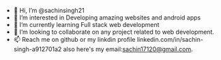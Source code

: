 - 👋 Hi, I’m @sachinsingh21
- 👀 I’m interested in Developing amazing websites and android apps
- 🌱 I’m currently learning Full stack web development
- 💞️ I’m looking to collaborate on any project related to web development.
- 📫 Reach me on github or my linkdin profile linkedin.com/in/sachin-singh-a912701a2 also here's my email:sachin17120@gmail.com.

<!---
sachinsingh21/sachinsingh21 is a ✨ special ✨ repository because its `README.md` (this file) appears on your GitHub profile.
You can click the Preview link to take a look at your changes.
--->

